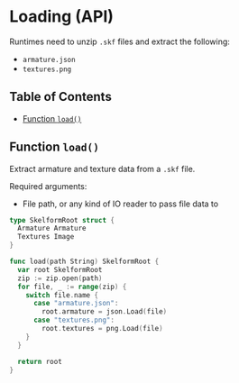 # Loading (API)

Runtimes need to unzip `.skf` files and extract the following:

- `armature.json`
- `textures.png`

## Table of Contents

- [Function `load()`](#function-load)

## Function `load()`

Extract armature and texture data from a `.skf` file.

Required arguments:

- File path, or any kind of IO reader to pass file data to

```go
type SkelformRoot struct {
  Armature Armature
  Textures Image
}

func load(path String) SkelformRoot {
  var root SkelformRoot
  zip := zip.open(path)
  for file, _ := range(zip) {
    switch file.name {
      case "armature.json":
        root.armature = json.Load(file)
      case "textures.png":
        root.textures = png.Load(file)
    }
  }

  return root
}
```

